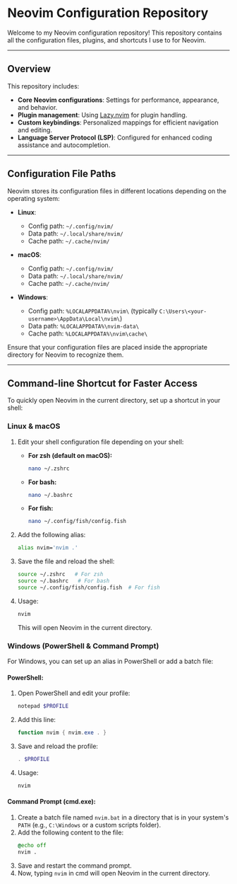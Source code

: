 # Neovim Configuration Repository

Welcome to my Neovim configuration repository! This repository contains all the configuration files, plugins, and shortcuts I use to for Neovim.

---
## Overview

This repository includes:
- **Core Neovim configurations**: Settings for performance, appearance, and behavior.
- **Plugin management**: Using [Lazy.nvim](https://github.com/folke/lazy.nvim) for plugin handling.
- **Custom keybindings**: Personalized mappings for efficient navigation and editing.
- **Language Server Protocol (LSP)**: Configured for enhanced coding assistance and autocompletion.

---
## Configuration File Paths

Neovim stores its configuration files in different locations depending on the operating system:

- **Linux**:
  - Config path: `~/.config/nvim/`
  - Data path: `~/.local/share/nvim/`
  - Cache path: `~/.cache/nvim/`

- **macOS**:
  - Config path: `~/.config/nvim/`
  - Data path: `~/.local/share/nvim/`
  - Cache path: `~/.cache/nvim/`

- **Windows**:
  - Config path: `%LOCALAPPDATA%\nvim\` (typically `C:\Users\<your-username>\AppData\Local\nvim\`)
  - Data path: `%LOCALAPPDATA%\nvim-data\`
  - Cache path: `%LOCALAPPDATA%\nvim\cache\`

Ensure that your configuration files are placed inside the appropriate directory for Neovim to recognize them.

---
## Command-line Shortcut for Faster Access

To quickly open Neovim in the current directory, set up a shortcut in your shell:

### Linux & macOS

1. Edit your shell configuration file depending on your shell:
   - **For zsh (default on macOS):**
     ```bash
     nano ~/.zshrc
     ```
   - **For bash:**
     ```bash
     nano ~/.bashrc
     ```
   - **For fish:**
     ```bash
     nano ~/.config/fish/config.fish
     ```

2. Add the following alias:
   ```bash
   alias nvim='nvim .'
   ```

3. Save the file and reload the shell:
   ```bash
   source ~/.zshrc   # For zsh
   source ~/.bashrc   # For bash
   source ~/.config/fish/config.fish  # For fish
   ```

4. Usage:
   ```bash
   nvim
   ```
   This will open Neovim in the current directory.

### Windows (PowerShell & Command Prompt)

For Windows, you can set up an alias in PowerShell or add a batch file:

#### PowerShell:

1. Open PowerShell and edit your profile:
   ```powershell
   notepad $PROFILE
   ```

2. Add this line:
   ```powershell
   function nvim { nvim.exe . }
   ```

3. Save and reload the profile:
   ```powershell
   . $PROFILE
   ```

4. Usage:
   ```powershell
   nvim
   ```

#### Command Prompt (cmd.exe):

1. Create a batch file named `nvim.bat` in a directory that is in your system's `PATH` (e.g., `C:\Windows` or a custom scripts folder).
2. Add the following content to the file:
   ```bat
   @echo off
   nvim .
   ```
3. Save and restart the command prompt.
4. Now, typing `nvim` in cmd will open Neovim in the current directory.

